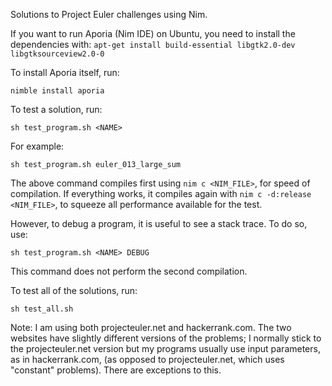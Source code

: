 Solutions to Project Euler challenges using Nim.

If you want to run Aporia (Nim IDE) on Ubuntu, you need to install the dependencies with:
```apt-get install build-essential libgtk2.0-dev libgtksourceview2.0-0```

To install Aporia itself, run:

```nimble install aporia```


To test a solution, run:

```sh test_program.sh <NAME>```

For example:

```sh test_program.sh euler_013_large_sum```

The above command compiles first using `nim c <NIM_FILE>`, for speed of compilation.
If everything works, it compiles again with `nim c -d:release <NIM_FILE>`, to squeeze
all performance available for the test.


However, to debug a program, it is useful to see a stack trace. To do so, use:

```sh test_program.sh <NAME> DEBUG```

This command does not perform the second compilation.


To test all of the solutions, run:

```sh test_all.sh```



Note: I am using both projecteuler.net and hackerrank.com.
The two websites have slightly different versions of the problems;
I normally stick to the projecteuler.net version but my programs usually
use input parameters, as in hackerrank.com, (as opposed to projecteuler.net,
which uses "constant" problems). There are exceptions to this.

